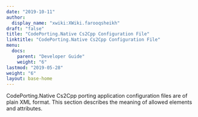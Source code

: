 ```yaml
---
date: "2019-10-11"
author:
  display_name: "xwiki:XWiki.farooqsheikh"
draft: "false"
title: "CodePorting.Native Cs2Cpp Configuration File"
linktitle: "CodePorting.Native Cs2Cpp Configuration File"
menu:
  docs:
    parent: "Developer Guide"
    weight: "6"
lastmod: "2019-05-28"
weight: "6"
layout: base-home
---
```


CodePorting.Native Cs2Cpp porting application configuration files are of plain XML format. This section describes the meaning of allowed elements and attributes.
